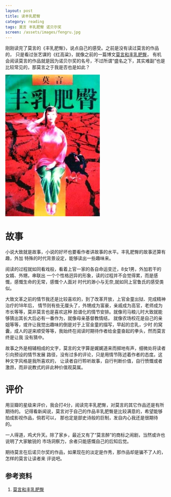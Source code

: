 ```yaml
---
layout: post
title: 读丰乳肥臀
category: reading
tags: 莫言 丰乳肥臀 诺贝尔奖
screen: /assets/images/fengru.jpg
---
```


刚刚读完了莫言的《丰乳肥臀》，说点自己的感受。之前是没有读过莫言的作品的，
只是看过张艺谋的《红高粱》，就像之前的一篇博文[莫言和丰乳肥臀][莫言和丰乳肥臀]，
有机会阅读莫言的作品就是因为诺贝尔奖的名号，不过所谓“盛名之下，其实难副”也是
比较常见的，那莫言之于我是否也是如此？

![fengru](/assets/images/fengru.jpg)

# 故事

小说大致就是故事，小说的好坏也要看作者讲故事的水平。丰乳肥臀的故事还算有趣，外加
特殊的时代背景设定，能够读出一些趣味来。

阅读的过程就如同看戏般，看着上官一家的各自命运变迁，8女1男，外加若干的女婿、外甥，串联出
一个个性格迥异的形象，读的过程并不会觉得累，而是感慨，感慨生命的无常，感慨个人面对
时代的渺小与无奈,就如同上官鲁氏的感受类似。

大致文革之前的情节我还是比较喜欢的，到了改革开放，上官金童出狱、完成精神治疗的18年后，
情节则有些无厘头了，外甥成为富豪，亲戚成为高官，老师成为市长等等，莫非莫言也是喜欢这种
脸谱化的情节安排。就像司马粮儿时大致就能够猜出其长大后必有一番作为，就像母亲基督教情结，
就像农场校花是自己的亲姐等等，或许让我觉出趣味的倒是对于上官金童的描写，早起的恋乳，少时
的窝囊，成人的逆来顺受等等，我始终在阅读时期待作者给金童奋起的拳头，然而莫言终是让我
没有猜中。

故事之外是相辅相成的文字，莫言的文字算是娓娓道来而掷地有声，细微处将读者引向预设的情节发展
路径，没有过多的评论，只是用情节陈述着作者的态度。这种文字风格是我所喜欢的，
让读者自行聆听故事，自行判断价值，自行愤慨或者激昂，而非说教式的非此种价值观莫属。

# 评价

用豆瓣的星级来评价，我会打4分，阅读完丰乳肥臀，对莫言的其它作品还是有所期待的。
记得看新闻说，莫言对于自己的作品丰乳肥臀是比较满意的，希望能够拍成影视作品，倘若可以，
那也定是部史诗般的巨制，发自内心我还是很期待的。

一人得道，鸡犬升天。除了家乡，最近又有了“莫言醉”的商标之闹剧，当然或许也说明了大家敏锐的
市场洞察力，余者只能感慨自己的后知后觉。

期待莫言在后诺贝尔奖的作品，如果现在的淡定是作秀，那作品却是骗不了人的，怎样的莫言让读者来
评说吧。


## 参考资料
1. [莫言和丰乳肥臀][莫言和丰乳肥臀]


[莫言和丰乳肥臀]:http://towerjoo.github.com/blog/2012/10/23/moyan-big-ass-large-breast/

